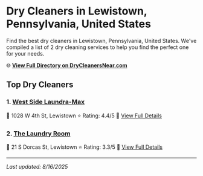 # Dry Cleaners in Lewistown, Pennsylvania, United States

Find the best dry cleaners in Lewistown, Pennsylvania, United States. We've compiled a list of 2 dry cleaning services to help you find the perfect one for your needs.

🌐 **[View Full Directory on DryCleanersNear.com](https://drycleanersnear.com/city/US/Pennsylvania/Lewistown)**

## Top Dry Cleaners

### 1. [West Side Laundra-Max](https://drycleanersnear.com/dryCleaner/6879aab1bf3f71911faac1ea/west-side-laundra-max)
📍 1028 W 4th St, Lewistown
⭐ Rating: 4.4/5
🔗 [View Full Details](https://drycleanersnear.com/dryCleaner/6879aab1bf3f71911faac1ea/west-side-laundra-max)

### 2. [The Laundry Room](https://drycleanersnear.com/dryCleaner/6879aaa6bf3f71911faac09a/the-laundry-room)
📍 21 S Dorcas St, Lewistown
⭐ Rating: 3.3/5
🔗 [View Full Details](https://drycleanersnear.com/dryCleaner/6879aaa6bf3f71911faac09a/the-laundry-room)


---

*Last updated: 8/16/2025*
